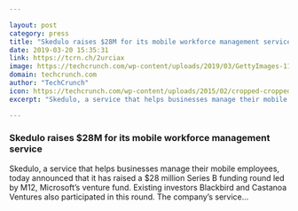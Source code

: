 ```yaml
---

layout: post
category: press
title: "Skedulo raises $28M for its mobile workforce management service"
date: 2019-03-20 15:35:31
link: https://tcrn.ch/2urciax
image: https://techcrunch.com/wp-content/uploads/2019/03/GettyImages-1134136903.jpg?w=594
domain: techcrunch.com
author: "TechCrunch"
icon: https://techcrunch.com/wp-content/uploads/2015/02/cropped-cropped-favicon-gradient.png?w=180
excerpt: "Skedulo, a service that helps businesses manage their mobile employees, today announced that it has raised a $28 million Series B funding round led by M12, Microsoft’s venture fund. Existing investors Blackbird and Castanoa Ventures also participated in this round. The company’s service…"

---
```


### Skedulo raises $28M for its mobile workforce management service

Skedulo, a service that helps businesses manage their mobile employees, today announced that it has raised a $28 million Series B funding round led by M12, Microsoft’s venture fund. Existing investors Blackbird and Castanoa Ventures also participated in this round. The company’s service…
